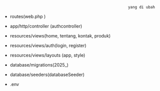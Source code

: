                                                             yang di ubah

- routes(web.php ) 

- app/http/controller (authcontroller) 

- resources/views(home, tentang, kontak, produk) 

- resources/views/auth(login, register) 

- resources/views/layouts (app, style) 

- database/migrations(2025_) 

- database/seeders(databaseSeeder) 

- .env
